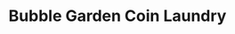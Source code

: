 ---
title: "Bubble Garden Coin Laundry"
url: /cudahy/bubble-garden-coin-laundry/
shop: Wäscherei
---